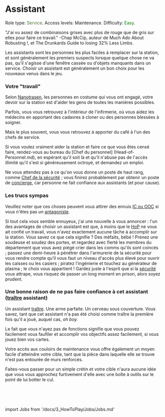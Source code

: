 # Assistant
Role type: <font color="#4e7331">Service</font>. Access levels: Maintenance. Difficulty: <font color="Green">Easy</font>.

"J'ai vu assez de combinaisons grises avec plus de rouge que de gris sur elles pour faire ce travail." -Chap McCip, auteur de Much Ado About Robusting !, et The Drunkards Guide to losing 32% Less Limbs.

Les assistants sont les personnes les plus faciles à remplacer sur la station, et sont généralement les premiers suspects lorsque quelque chose ne va pas, qu'il s'agisse d'une fenêtre cassée ou d'objets manquants dans un service. Choisir un assistant est généralement un bon choix pour les nouveaux venus dans le jeu.

### Votre "travail"

Selon [Nanotrasen](\4_Univers\Lore\Groups.md), les personnes en costume qui vous ont engagé, votre devoir sur la station est d'aider les gens de toutes les manières possibles.

Parfois, vous vous retrouvez à l'intérieur de l'infirmerie, où vous aidez les médecins en apportant des cadavres à cloner ou des personnes blessées à soigner.

Mais le plus souvent, vous vous retrouvez à apporter du café à l'un des chefs de service.

Si vous voulez vraiment aider la station et faire ce que vous êtes censé faire, rendez-vous au bureau du [Chef du personnel] (Head-of-Personnel.md), en espérant qu'il soit là et qu'il n'abuse pas de l'accès illimité qu'il s'est si généreusement octroyé, et demandez un emploi.

Ne vous attendez pas à ce qu'on vous donne un poste de haut rang, comme [Chef de la sécurité](Chef-de-la-sécurité.md) ; vous finirez probablement par obtenir un poste de [concierge](Concierge.md), car personne ne fait confiance aux assistants (et pour cause).

### Les trucs sympas

Veuillez noter que ces choses peuvent vous attirer des ennuis [IC ou OOC](\3_HowToPlay\RP\RP-words-and-abbreviations.md) si vous n'êtes pas un [antagoniste](Antagonist_roles.md).

Si tout cela vous semble ennuyeux, j'ai une nouvelle à vous annoncer : l'un des avantages de choisir un assistant est que, à moins que le [HoP](\3_HowToPlay\jobs\Command_role\Head-of-Personnel.md) ne vous ait confié un travail, vous n'avez exactement aucune tâche à accomplir sur la station. Vous savez ce que cela signifie ? Des méfaits, bébé ! Prenez une soudeuse et soudez des portes, et regardez avec fierté les membres du département que vous avez piégé crier dans les comms qu'ils sont coincés ; passez une demi-heure à pénétrer dans l'armurerie de la sécurité pour vous rendre compte qu'il vous faut un niveau d'accès plus élevé pour ouvrir les caisses ou les casiers ; piratez l'ingénierie et touchez au générateur de plasma ; le choix vous appartient ! Gardez juste à l'esprit que si la [sécurité](Security-Officer.md) vous attrape, vous risquez de passer un long moment en prison, alors soyez prudent.

### Une bonne raison de ne pas faire confiance à cet assistant ([traître](traître.md) assistant)

Un assistant [traître](traître.md). Une arme parfaite.
Un cerveau sous couverture. Vous savez, tant que cet assistant n'a pas été choisi comme traître la première fois qu'il a joué, auquel cas, *oh boy.*

Le fait que vous n'ayez pas de fonctions signifie que vous pouvez facilement vous faufiler et accomplir vos objectifs assez facilement, si vous jouez bien vos cartes.

Votre accès aux couloirs de maintenance vous offre également un moyen facile d'atteindre votre cible, tant que la pièce dans laquelle elle se trouve n'est pas entourée de murs renforcés.

Faites-vous passer pour un simple crétin et votre cible n'aura aucune idée que vous vous approchez furtivement d'elle avec une boîte à outils sur le point de lui botter le cul.

  <br/>
<br/>
<br/>

import Jobs from '/docs/3_HowToPlay/Jobs/Jobs.md'

<Jobs />

